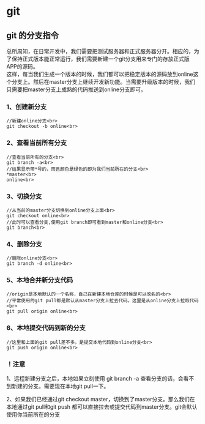 # git
## git 的分支指令<br>
  总所周知，在日常开发中，我们需要把测试服务器和正式服务器分开。相应的，为了保持正式版本能正常运行，我们需要新建一个git分支用来专门的存放正式版APP的源码。<br>
这样，每当我们生成一个版本的时候，我们都可以把稳定版本的源码放到online这个分支上。然后在master分支上继续开发新功能。当需要升级版本的时候，我们只需要把master分支上成熟的代码推送到online分支即可。<br>
### 1、创建新分支

    //新建online分支<br>
    git checkout -b online<br>
### 2、查看当前所有分支

    //查看当前所有的分支<br>
    git branch -a<br>
    //结果显示带*号的，而且颜色是绿色的即为我们当前所在的分支<br>
    *master<br>
    online<br>
### 3、切换分支

    //从当前的master分支切换到online分支上面<br>
    git checkout online<br>
    //此时可以查看分支,使用git branch即可看到master和online分支<br>
    git branch<br>
### 4、删除分支

    //删除online分支<br>
    git branch -d online<br>
### 5、本地合并新分支代码

    //origin是本地默认的一个名称，自己在新建本地仓库的时候是可以改名的<br>
    //平常使用的git pull都是默认从master分支上拉去代码。这里是从online分支上拉取代码<br>
    git pull origin online<br>
### 6、本地提交代码到新的分支

    //这里和上面的git pull差不多。是提交本地代码到online分支<br>
    git push origin online<br>
### ！注意
  1、远程新建分支之后，本地如果立刻使用 git branch -a 查看分支的话，会看不到新建的分支。需要现在本地git pull一下。<br>

   2、如果我们已经通过git checkout master，切换到了master分支。那么我们在本地通过git pull和git push 都可以直接拉去或提交代码到master分支。git会默认使用你当前所在的分支<br>

